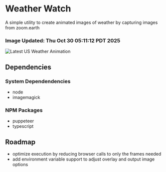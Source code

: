 # Weather Watch

A simple utility to create animated images of weather by capturing images from zoom.earth

### Image Updated: Thu Oct 30 05:11:12 PDT 2025

![Latest US Weather Animation](animations/2025-10-30.webp)

## Dependencies
### System Dependendencies
* node
* imagemagick
### NPM Packages
* puppeteer
* typescript

## Roadmap
* optimize execution by reducing browser calls to only the frames needed
* add environment variable support to adjust overlay and output image options
